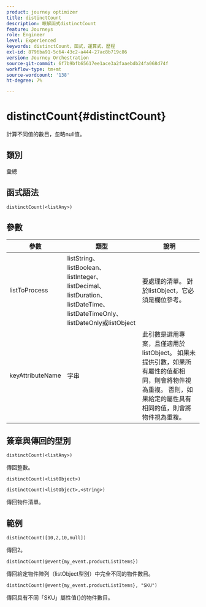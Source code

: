```yaml
---
product: journey optimizer
title: distinctCount
description: 瞭解函式distinctCount
feature: Journeys
role: Engineer
level: Experienced
keywords: distinctCount，函式，運算式，歷程
exl-id: 8796ba91-5c64-43c2-a444-27ac8b719c86
version: Journey Orchestration
source-git-commit: 6f7b9bfb65617ee1ace3a2faaebdb24fa068d74f
workflow-type: tm+mt
source-wordcount: '138'
ht-degree: 7%

---
```


# distinctCount{#distinctCount}

計算不同值的數目，忽略null值。

## 類別

彙總

## 函式語法

`distinctCount(<listAny>)`

## 參數

| 參數 | 類型 | 說明 |
|-----------|------------------|------------------|
| listToProcess | listString、listBoolean、listInteger、listDecimal、listDuration、listDateTime、listDateTimeOnly、listDateOnly或listObject | 要處理的清單。 對於listObject，它必須是欄位參考。 |
| keyAttributeName | 字串 | 此引數是選用專案，且僅適用於listObject。 如果未提供引數，如果所有屬性的值都相同，則會將物件視為重複。 否則，如果給定的屬性具有相同的值，則會將物件視為重複。 |

## 簽章與傳回的型別

`distinctCount(<listAny>)`

傳回整數。

`distinctCount(<listObject>)`

`distinctCount(<listObject>,<string>)`

傳回物件清單。


## 範例

`distinctCount([10,2,10,null])`

傳回2。

`distinctCount(@event{my_event.productListItems})`

傳回給定物件陣列（listObject型別）中完全不同的物件數目。

`distinctCount(@event{my_event.productListItems}, "SKU")`

傳回具有不同「SKU」屬性值{}的物件數目。
